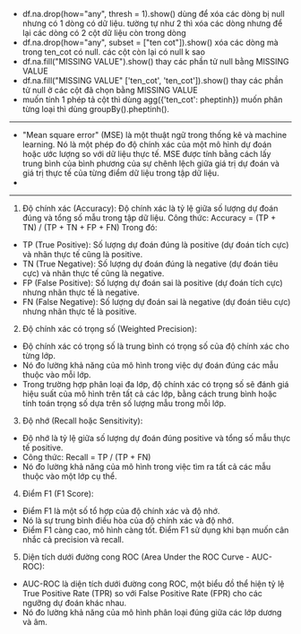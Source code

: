 - df.na.drop(how="any", thresh = 1).show() dùng để xóa các dòng bị null nhưng có 1 dòng có dữ liệu. tường tự như 2 thì xóa các dòng nhưng để lại các dòng có 2 cột dữ liệu còn trong dòng
- df.na.drop(how="any", subset = ["ten cot"]).show()   xóa các dòng mà trong ten_cot có null. các cột còn lại có null k sao
- df.na.fill("MISSING VALUE").show()   thay các phần tử null bằng MISSING VALUE
- df.na.fill("MISSING VALUE" ['ten_cot', 'ten_cot']).show()   thay các phần tử null ở các cột đã chọn bằng MISSING VALUE
- muốn tính 1 phép tả cột thì dùng agg({'ten_cot': pheptinh}) muốn phân từng loại thì dùng groupBy().pheptinh().
-------------------------------------------
- "Mean square error" (MSE) là một thuật ngữ trong thống kê và machine learning. Nó là một phép đo độ chính xác của một mô hình dự đoán hoặc ước lượng so với dữ liệu thực tế. MSE được tính bằng cách lấy trung bình của bình phương của sự chênh lệch giữa giá trị dự đoán và giá trị thực tế của từng điểm dữ liệu trong tập dữ liệu.
- 
--------------------------------------------
1. Độ chính xác (Accuracy): Độ chính xác là tỷ lệ giữa số lượng dự đoán đúng và tổng số mẫu trong tập dữ liệu.
Công thức: Accuracy = (TP + TN) / (TP + TN + FP + FN)
Trong đó:
- TP (True Positive): Số lượng dự đoán đúng là positive (dự đoán tích cực) và nhãn thực tế cũng là positive.
- TN (True Negative): Số lượng dự đoán đúng là negative (dự đoán tiêu cực) và nhãn thực tế cũng là negative.
- FP (False Positive): Số lượng dự đoán sai là positive (dự đoán tích cực) nhưng nhãn thực tế là negative.
- FN (False Negative): Số lượng dự đoán sai là negative (dự đoán tiêu cực) nhưng nhãn thực tế là positive.
2. Độ chính xác có trọng số (Weighted Precision):
- Độ chính xác có trọng số là trung bình có trọng số của độ chính xác cho từng lớp.
- Nó đo lường khả năng của mô hình trong việc dự đoán đúng các mẫu thuộc vào mỗi lớp.
- Trong trường hợp phân loại đa lớp, độ chính xác có trọng số sẽ đánh giá hiệu suất của mô hình trên tất cả các lớp, bằng cách trung bình hoặc tính toán trọng số dựa trên số lượng mẫu trong mỗi lớp.
3. Độ nhớ (Recall hoặc Sensitivity):
- Độ nhớ là tỷ lệ giữa số lượng dự đoán đúng positive và tổng số mẫu thực tế positive.
- Công thức: Recall = TP / (TP + FN)
- Nó đo lường khả năng của mô hình trong việc tìm ra tất cả các mẫu thuộc vào một lớp cụ thể.
4. Điểm F1 (F1 Score):
- Điểm F1 là một số tổ hợp của độ chính xác và độ nhớ.
- Nó là sự trung bình điều hòa của độ chính xác và độ nhớ.
- Điểm F1 càng cao, mô hình càng tốt. Điểm F1 sử dụng khi bạn muốn cân nhắc cả precision và recall.
5. Diện tích dưới đường cong ROC (Area Under the ROC Curve - AUC-ROC):
- AUC-ROC là diện tích dưới đường cong ROC, một biểu đồ thể hiện tỷ lệ True Positive Rate (TPR) so với False Positive Rate (FPR) cho các ngưỡng dự đoán khác nhau.
- Nó đo lường khả năng của mô hình phân loại đúng giữa các lớp dương và âm.
